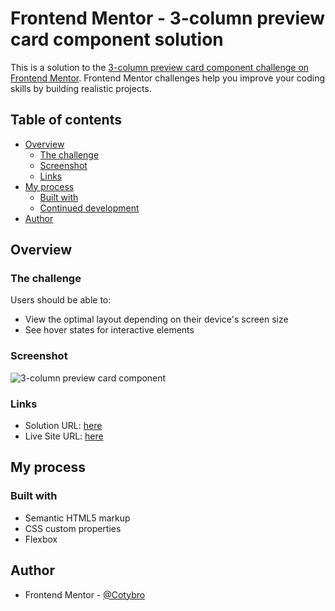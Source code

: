 # Frontend Mentor - 3-column preview card component solution

This is a solution to the [3-column preview card component challenge on Frontend Mentor](https://www.frontendmentor.io/challenges/3column-preview-card-component-pH92eAR2-). Frontend Mentor challenges help you improve your coding skills by building realistic projects. 

## Table of contents

- [Overview](#overview)
  - [The challenge](#the-challenge)
  - [Screenshot](#screenshot)
  - [Links](#links)
- [My process](#my-process)
  - [Built with](#built-with)
  - [Continued development](#continued-development)
- [Author](#author)


## Overview

### The challenge

Users should be able to:

- View the optimal layout depending on their device's screen size
- See hover states for interactive elements

### Screenshot

![3-column preview card component](https://user-images.githubusercontent.com/36529826/120094649-3d19a000-c0e7-11eb-9a5b-e0570855f73f.png)

### Links

- Solution URL: [here](https://github.com/cotybro/3-column-preview-card-component/blob/main/index.html)
- Live Site URL: [here](https://3-column-preview-card-component-mu.vercel.app/)

## My process

### Built with

- Semantic HTML5 markup
- CSS custom properties
- Flexbox

## Author

- Frontend Mentor - [@Cotybro](https://www.frontendmentor.io/profile/cotybro)
